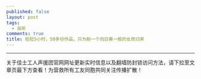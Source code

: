```yaml
---
published: false
layout: post
tags:
  - 岳昕
comments: true
title: 短短5小时，50多份作品，只为盼一个向日葵一般的女孩归来
---
```






---
关于佳士工人声援团官网网址更新实时信息以及翻墙防封锁访问方法，请下拉至文章页最下方查看！为营救所有工友同胞共同关注传播扩散！
